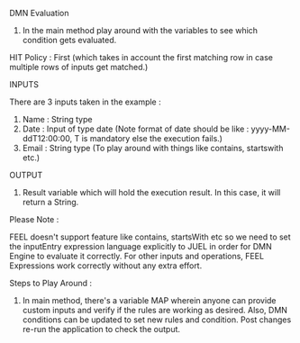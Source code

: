 DMN Evaluation


1. In the main method play around with the variables to see which condition gets evaluated.

HIT Policy : First (which takes in account the first matching row in case multiple rows of inputs get matched.)

INPUTS

There are 3 inputs taken in the example :
  1. Name :  String type
  2. Date : Input of type date (Note format of date should be like : yyyy-MM-ddT12:00:00, T is mandatory else the execution     fails.)
  3. Email : String type (To play around with things like contains, startswith etc.)

OUTPUT

1. Result variable which will hold the execution result. In this case, it will return a String.


Please Note :

FEEL doesn't support feature like contains, startsWith etc so we need to set the inputEntry expression language explicitly to JUEL in order for DMN Engine to evaluate it correctly. For other inputs and operations, FEEL Expressions work correctly without any extra effort.


Steps to Play Around :

1. In main method, there's a variable MAP wherein anyone can provide custom inputs and verify if the rules are working as desired. Also, DMN conditions can be updated to set new rules and condition. Post changes re-run the application to check the output.

